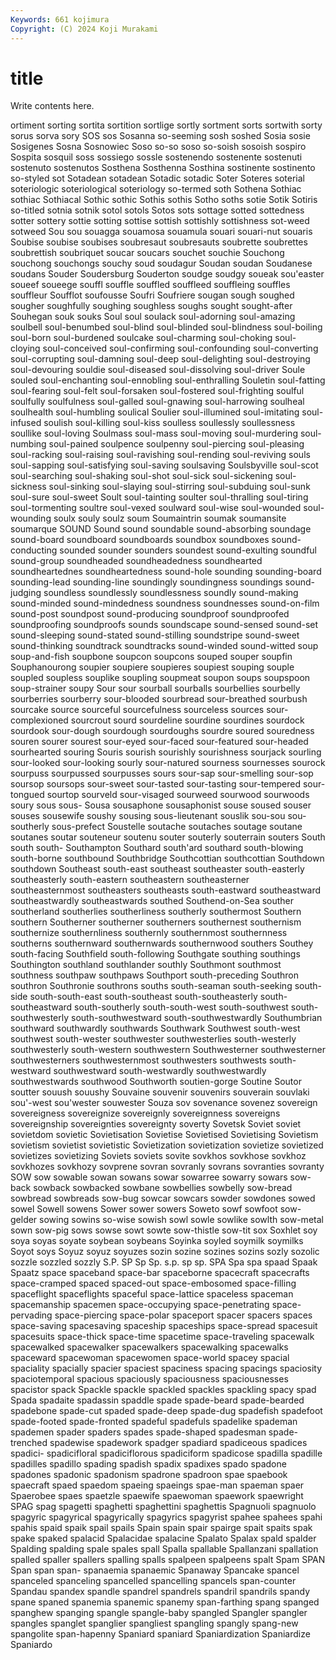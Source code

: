 ```yaml
---
Keywords: 661 kojimura
Copyright: (C) 2024 Koji Murakami
---
```


# title

Write contents here.



ortiment
sorting sortita sortition sortlige sortly sortment sorts sortwith sorty sorus
sorva sory SOS sos Sosanna so-seeming sosh soshed Sosia sosie
Sosigenes Sosna Sosnowiec Soso so-so soso so-soish sosoish sospiro Sospita
sosquil soss sossiego sossle sostenendo sostenente sostenuti sostenuto sostenutos Sosthena
Sosthenna Sosthina sostinente sostinento so-styled sot Sotadean sotadean Sotadic sotadic
Soter Soteres soterial soteriologic soteriological soteriology so-termed soth Sothena Sothiac
sothiac Sothiacal Sothic sothic Sothis sothis Sotho soths sotie Sotik
Sotiris so-titled sotnia sotnik sotol sotols Sotos sots sottage sotted
sottedness sotter sottery sottie sotting sottise sottish sottishly sottishness sot-weed
sotweed Sou sou souagga souamosa souamula souari souari-nut souaris Soubise
soubise soubises soubresaut soubresauts soubrette soubrettes soubrettish soubriquet soucar soucars
souchet souchie Souchong souchong souchongs souchy soud soudagur Soudan soudan
Soudanese soudans Souder Soudersburg Souderton soudge soudgy soueak sou'easter soueef
soueege souffl souffle souffled souffleed souffleing souffles souffleur Soufflot soufousse
Soufri Soufriere sougan sough soughed sougher soughfully soughing soughless soughs
sought sought-after Souhegan souk souks Soul soul soulack soul-adorning soul-amazing
soulbell soul-benumbed soul-blind soul-blinded soul-blindness soul-boiling soul-born soul-burdened soulcake soul-charming
soul-choking soul-cloying soul-conceived soul-confirming soul-confounding soul-converting soul-corrupting soul-damning soul-deep soul-delighting
soul-destroying soul-devouring souldie soul-diseased soul-dissolving soul-driver Soule souled soul-enchanting soul-ennobling
soul-enthralling Souletin soul-fatting soul-fearing soul-felt soul-forsaken soul-fostered soul-frighting soulful soulfully
soulfulness soul-galled soul-gnawing soul-harrowing soulheal soulhealth soul-humbling soulical Soulier soul-illumined
soul-imitating soul-infused soulish soul-killing soul-kiss soulless soullessly soullessness soullike soul-loving
Soulmass soul-mass soul-moving soul-murdering soul-numbing soul-pained soulpence soulpenny soul-piercing soul-pleasing
soul-racking soul-raising soul-ravishing soul-rending soul-reviving souls soul-sapping soul-satisfying soul-saving soulsaving
Soulsbyville soul-scot soul-searching soul-shaking soul-shot soul-sick soul-sickening soul-sickness soul-sinking soul-slaying
soul-stirring soul-subduing soul-sunk soul-sure soul-sweet Soult soul-tainting soulter soul-thralling soul-tiring
soul-tormenting soultre soul-vexed soulward soul-wise soul-wounded soul-wounding soulx souly soulz
soum Soumaintrin soumak soumansite soumarque SOUND Sound sound soundable sound-absorbing
soundage sound-board soundboard soundboards soundbox soundboxes sound-conducting sounded sounder sounders
soundest sound-exulting soundful sound-group soundheaded soundheadedness soundhearted soundheartednes soundheartedness sound-hole
sounding sounding-board sounding-lead sounding-line soundingly soundingness soundings sound-judging soundless soundlessly
soundlessness soundly sound-making sound-minded sound-mindedness soundness soundnesses sound-on-film sound-post soundpost
sound-producing soundproof soundproofed soundproofing soundproofs sounds soundscape sound-sensed sound-set sound-sleeping
sound-stated sound-stilling soundstripe sound-sweet sound-thinking soundtrack soundtracks sound-winded sound-witted soup
soup-and-fish soupbone soupcon soupcons souped souper soupfin Souphanourong soupier soupiere
soupieres soupiest souping souple soupled soupless souplike soupling soupmeat soupon
soups soupspoon soup-strainer soupy Sour sour sourball sourballs sourbellies sourbelly
sourberries sourberry sour-blooded sourbread sour-breathed sourbush sourcake source sourceful sourcefulness
sourceless sources sour-complexioned sourcrout sourd sourdeline sourdine sourdines sourdock sourdook
sour-dough sourdough sourdoughs sourdre soured souredness souren sourer sourest sour-eyed
sour-faced sour-featured sour-headed sourhearted souring Souris sourish sourishly sourishness sourjack
sourling sour-looked sour-looking sourly sour-natured sourness sournesses sourock sourpuss sourpussed
sourpusses sours sour-sap sour-smelling sour-sop soursop soursops sour-sweet sour-tasted sour-tasting
sour-tempered sour-tongued sourtop sourveld sour-visaged sourweed sourwood sourwoods soury sous
sous- Sousa sousaphone sousaphonist souse soused souser souses sousewife soushy
sousing sous-lieutenant souslik sou-sou sou-southerly sous-prefect Soustelle soutache soutaches soutage
soutane soutanes soutar souteneur soutenu souter souterly souterrain souters South
south south- Southampton Southard south'ard southard south-blowing south-borne southbound Southbridge
Southcottian southcottian Southdown southdown Southeast south-east southeast southeaster south-easterly southeasterly
south-eastern southeastern southeasterner southeasternmost southeasters southeasts south-eastward southeastward southeastwardly southeastwards
southed Southend-on-Sea souther southerland southerlies southerliness southerly southermost Southern southern
Southerner southerner southerners southernest southernism southernize southernliness southernly southernmost southernness
southerns southernward southernwards southernwood southers Southey south-facing Southfield south-following Southgate
southing southings Southington southland southlander southly Southmont southmost southness southpaw
southpaws Southport south-preceding Southron southron Southronie southrons souths south-seaman south-seeking
south-side south-south-east south-southeast south-southeasterly south-southeastward south-southerly south-south-west south-southwest south-southwesterly south-southwestward
south-southwestwardly Southumbrian southward southwardly southwards Southwark Southwest south-west southwest south-wester
southwester southwesterlies south-westerly southwesterly south-western southwestern Southwesterner southwesterner southwesterners southwesternmost
southwesters southwests south-westward southwestward south-westwardly southwestwardly southwestwards southwood Southworth soutien-gorge
Soutine Soutor soutter souush souushy Souvaine souvenir souvenirs souverain souvlaki
sou'-west sou'wester souwester Souza sov sovenance sovenez sovereign sovereigness sovereignize
sovereignly sovereignness sovereigns sovereignship sovereignties sovereignty soverty Sovetsk Soviet soviet
sovietdom sovietic Sovietisation Sovietise Sovietised Sovietising Sovietism sovietism sovietist sovietistic
Sovietization sovietization sovietize sovietized sovietizes sovietizing Soviets soviets sovite sovkhos
sovkhose sovkhoz sovkhozes sovkhozy sovprene sovran sovranly sovrans sovranties sovranty
SOW sow sowable sowan sowans sowar sowarree sowarry sowars sow-back
sowback sowbacked sowbane sowbellies sowbelly sow-bread sowbread sowbreads sow-bug sowcar
sowcars sowder sowdones sowed sowel Sowell sowens Sower sower sowers
Soweto sowf sowfoot sow-gelder sowing sowins so-wise sowish sowl sowle
sowlike sowlth sow-metal sown sow-pig sows sowse sowt sowte sow-thistle
sow-tit sox Soxhlet soy soya soyas soyate soybean soybeans Soyinka
soyled soymilk soymilks Soyot soys Soyuz soyuz soyuzes sozin sozine
sozines sozins sozly sozolic sozzle sozzled sozzly S.P. SP Sp
Sp. s.p. sp sp. SPA Spa spa spaad Spaak Spaatz
space spaceband space-bar spaceborne spacecraft spacecrafts space-cramped spaced spaced-out space-embosomed
space-filling spaceflight spaceflights spaceful space-lattice spaceless spaceman spacemanship spacemen space-occupying
space-penetrating space-pervading space-piercing space-polar spaceport spacer spacers spaces space-saving spacesaving
spaceship spaceships space-spread spacesuit spacesuits space-thick space-time spacetime space-traveling spacewalk
spacewalked spacewalker spacewalkers spacewalking spacewalks spaceward spacewoman spacewomen space-world spacey
spacial spaciality spacially spacier spaciest spaciness spacing spacings spaciosity spaciotemporal
spacious spaciously spaciousness spaciousnesses spacistor spack Spackle spackle spackled spackles
spackling spacy spad Spada spadaite spadassin spaddle spade spade-beard spade-bearded
spadebone spade-cut spaded spade-deep spade-dug spadefish spadefoot spade-footed spade-fronted spadeful
spadefuls spadelike spademan spademen spader spaders spades spade-shaped spadesman spade-trenched
spadewise spadework spadger spadiard spadiceous spadices spadici- spadicifloral spadiciflorous spadiciform
spadicose spadilla spadille spadilles spadillo spading spadish spadix spadixes spado
spadone spadones spadonic spadonism spadrone spadroon spae spaebook spaecraft spaed
spaedom spaeing spaeings spae-man spaeman spaer Spaerobee spaes spaetzle spaewife
spaewoman spaework spaewright SPAG spag spagetti spaghetti spaghettini spaghettis Spagnuoli
spagnuolo spagyric spagyrical spagyrically spagyrics spagyrist spahee spahees spahi spahis
spaid spaik spail spails Spain spain spair spairge spait spaits
spak spake spaked spalacid Spalacidae spalacine Spalato Spalax spald spalder
Spalding spalding spale spales spall Spalla spallable Spallanzani spallation spalled
spaller spallers spalling spalls spalpeen spalpeens spalt Spam SPAN Span
span span- spanaemia spanaemic Spanaway Spancake spancel spanceled spanceling spancelled
spancelling spancels span-counter Spandau spandex spandle spandrel spandrels spandril spandrils
spandy spane spaned spanemia spanemic spanemy span-farthing spang spanged spanghew
spanging spangle spangle-baby spangled Spangler spangler spangles spanglet spanglier spangliest
spangling spangly spang-new spangolite span-hapenny Spaniard spaniard Spaniardization Spaniardize Spaniardo
